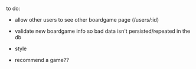 to do:

- allow other users to see other boardgame page (/users/:id)
- validate new boardgame info so bad data isn't persisted/repeated in the db
- style 

- recommend a game?? 